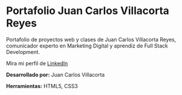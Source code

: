 <h1>Portafolio Juan Carlos Villacorta Reyes</h1>

Portafolio de proyectos web y clases de Juan Carlos Villacorta Reyes, comunicador experto en Marketing Digital y aprendiz de Full Stack Development. 

Mira mi perfil de <a href="https://www.linkedin.com/in/jcvillacorta/">LinkedIn</a>

<strong>Desarrollado por:</strong> Juan Carlos Villacorta

<strong>Herramientas:</strong> HTML5, CSS3
